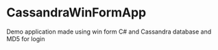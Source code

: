 # CassandraWinFormApp
Demo application made using win form C# and Cassandra database and MD5 for login
